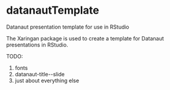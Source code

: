 # datanautTemplate
Datanaut presentation template for use in RStudio

The Xaringan package is used to create a template for Datanaut presentations
in RStudio.

TODO:

1. fonts
2. datanaut-title--slide
3. just about everything else